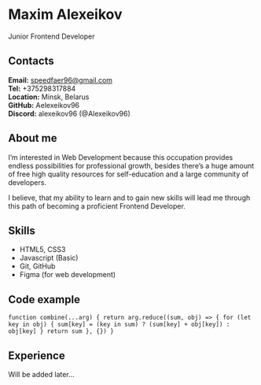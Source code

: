 # Maxim Alexeikov
Junior Frontend Developer     

## Contacts
**Email:** speedfaer96@gmail.com     
**Tel:** +375298317884     
**Location:** Minsk, Belarus     
**GitHub:** Aelexeikov96      
**Discord:** alexeikov96 (@Alexeikov96)

## About me
I’m interested in Web Development because this occupation provides endless possibilities for professional growth, besides there’s a huge amount of free high quality resources for self-education and a large community of developers.

I believe, that my ability to learn and to gain new skills will lead me through this path of becoming a proficient Frontend Developer.

## Skills
* HTML5, CSS3
* Javascript (Basic)
* Git, GitHub
* Figma (for web development)     

## Code example
`function combine(...arg) {
  return arg.reduce((sum, obj) => {
    for (let key in obj) {
      sum[key] = (key in sum) ? (sum[key] + obj[key]) : obj[key]
    }
    return sum
  }, {})
}`

## Experience
Will be added later...

